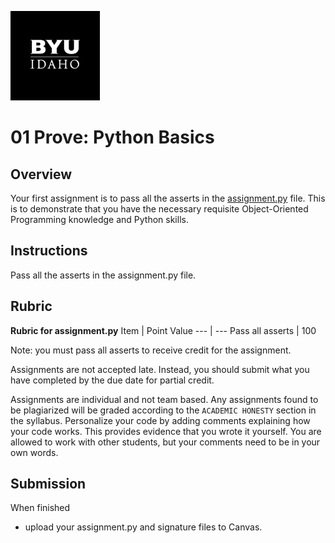 ![](../../banner.png)

# 01 Prove: Python Basics

## Overview

Your first assignment is to pass all the asserts in the [assignment.py](assignment.py) file. This is to demonstrate that you have the necessary requisite Object-Oriented Programming knowledge and Python skills.

## Instructions

Pass all the asserts in the assignment.py file.


## Rubric

**Rubric for assignment.py**
Item | Point Value
--- | ---
Pass all asserts | 100

Note: you must pass all asserts to receive credit for the assignment. 

Assignments are not accepted late. Instead, you should submit what you have completed by the due date for partial credit.

Assignments are individual and not team based.  Any assignments found to be plagiarized will be graded according to the `ACADEMIC HONESTY` section in the syllabus. Personalize your code by adding comments explaining how your code works. This provides evidence that you wrote it yourself. You are allowed to work with other students, but your comments need to be in your own words.

## Submission

When finished

- upload your assignment.py and signature files to Canvas.
